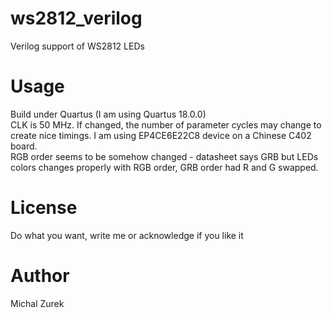 # ws2812_verilog
Verilog support of WS2812 LEDs

# Usage
Build under Quartus (I am using Quartus 18.0.0)<br>
CLK is 50 MHz. If changed, the number of parameter cycles may change to create nice timings.
I am using EP4CE6E22C8 device on a Chinese C402 board.<br/>
RGB order seems to be somehow changed - datasheet says GRB but LEDs colors changes properly with RGB order, GRB order had R and G swapped.

# License
Do what you want, write me or acknowledge if you like it

# Author
Michal Zurek